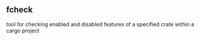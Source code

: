 ## fcheck
tool for checking enabled and disabled features of a specified crate within a cargo project